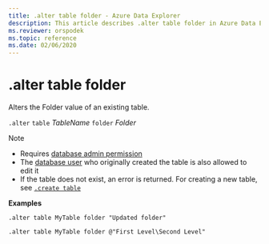 ```yaml
---
title: .alter table folder - Azure Data Explorer
description: This article describes .alter table folder in Azure Data Explorer.
ms.reviewer: orspodek
ms.topic: reference
ms.date: 02/06/2020
---
```

# .alter table folder

Alters the Folder value of an existing table. 

`.alter` `table` *TableName* `folder` *Folder*

> [!NOTE]
> * Requires [database admin permission](./access-control/role-based-access-control.md)
> * The [database user](./access-control/role-based-access-control.md) who originally created the table is also allowed to edit it
> * If the table does not exist, an error is returned. For creating a new table, see [`.create table`](create-table-command.md)

**Examples** 

```kusto
.alter table MyTable folder "Updated folder"
```

```kusto
.alter table MyTable folder @"First Level\Second Level"
```